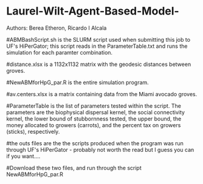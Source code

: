 # Laurel-Wilt-Agent-Based-Model-

Authors: Berea Etheron,
	 Ricardo I Alcala


#ABMBashScript.sh is the SLURM script used when submitting this job to UF's HiPerGator; this script reads in the ParameterTable.txt and runs the simulation for each paramter combination. 

#distance.xlsx is a 1132x1132 matrix with the geodesic distances between groves.

#NewABMforHpG_par.R is the entire simulation program. 

#av.centers.xlsx is a matrix containing data from the Miami avocado groves.

#ParameterTable is the list of parameters tested within the script. The parameters are the biophysical dispersal kernel, the social connectivity kernel, the lower bound of stubbornness tested, the upper bound, the money allocated to growers (carrots), and the percent tax on growers (sticks), respectively. 

#the outs files are the the scripts produced when the program was run through UF's HiPerGator - probably not worth the read but I guess you can if you want....

#Download these two files, and run through the script NewABMforHpG_par.R

